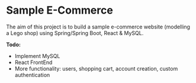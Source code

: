 # Sample E-Commerce

The aim of this project is to build a sample e-commerce website (modelling a Lego shop) using Spring/Spring Boot, React & MySQL. 

**Todo:**
* Implement MySQL
* React FrontEnd
* More functionality: users, shopping cart, account creation, custom authentication

